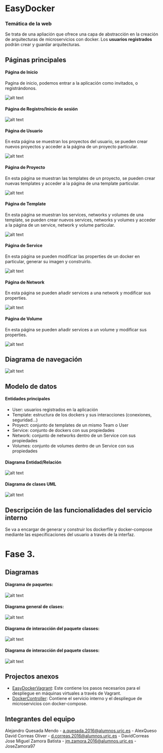 # EasyDocker
### Temática de la web
Se trata de una apliación que ofrece una capa de abstracción en la creación de arquitecturas de microservicios con 
docker. Los **usuarios registrados** podrán crear y guardar arquitecturas.

## Páginas principales
#### Página de Inicio
Pagina de inicio, podemos entrar a la aplicación como invitados, o registrándonos.

![alt text](/src/main/resources/static/PNG/paginaDeInicio.PNG "Página de Inicio")
#### Página de Registro/Inicio de sesión
![alt text](/src/main/resources/static/PNG/paginaDeRegistro.PNG "Página de Registro/Inicio de sesión")
#### Página de Usuario
En esta página se muestran los proyectos del usuario, se pueden crear nuevos proyectos y acceder a la página de un 
proyecto particular.

![alt text](/src/main/resources/static/PNG/paginaDeUsuario.PNG "Página de Usuario")
#### Página de Proyecto
En esta página se muestran las templates de un proyecto, se pueden crear nuevas templates y acceder a la página de una 
template particular.

![alt text](/src/main/resources/static/PNG/paginaDeProyecto.PNG "Página de Proyecto")
#### Página de Template
En esta página se muestran los services, networks y volumes de una template, se pueden crear nuevos services, networks y
volumes y acceder a la página de un service, network y volume particular.

![alt text](/src/main/resources/static/PNG/paginaDeTemplate.PNG "Página de Template")
#### Página de Service
En esta página se pueden modificar las properties de un docker en particular, generar su imagen y construirlo.

![alt text](/src/main/resources/static/PNG/paginaDeService.PNG "Página de Service")
#### Página de Network
En esta página se pueden añadir services a una network y modificar sus properties.

![alt text](/src/main/resources/static/PNG/paginaDeNetwork.PNG "Página de Network")
#### Página de Volume
En esta página se pueden añadir services a un volume y modificar sus properties.

![alt text](/src/main/resources/static/PNG/paginaDeVolume.PNG "Página de Volume")

## Diagrama de navegación
![alt text](src/main/resources/static/PNG/diagramaNavegacion.png "Diagrama de navegación")

## Modelo de datos
#### Entidades principales
- User: usuarios registrados en la aplicación  
- Template: estructura de los dockers y sus interacciones (conexiones, seguridad...)
- Proyect: conjunto de templates de un mismo Team o User
- Service: conjunto de dockers con sus propiedades
- Network: conjunto de networks dentro de un Service con sus propiedades
- Volumes: conjunto de volumes dentro de un Service con sus propiedades
#### Diagrama Entidad/Relación
![alt text](/src/main/resources/static/PNG/diagramaER.png "Diagrama ER")
#### Diagrama de clases UML
![alt text](/src/main/resources/static/PNG/diagramaClasesUML.png "Diagrama clases UML")

## Descripción de las funcionalidades del servicio interno
Se va a encargar de generar y construir los dockerfile y docker-compose mediante las especificaciones del usuario a 
través de la interfaz.

# Fase 3.

## Diagramas
#### Diagrama de paquetes:
![alt text](/src/main/resources/static/PNG/diagramaPackages.png "Diagrama de paquetes")
#### Diagrama general de clases:
![alt text](/src/main/resources/static/PNG/diagramaFull.png "Diagrama general de clases")
#### Diagrama de interacción del paquete classes:
![alt text](/src/main/resources/static/PNG/diagramaPackage_classes.png "Diagrama del paquete classes")
#### Diagrama de interacción del paquete classes:
![alt text](/src/main/resources/static/PNG/diagramaPackage_rabbit.png "Diagrama del paquete rabbit")

## Projectos anexos
- [EasyDockerVagrant](https://github.com/JoseZamora97/EasyDockerVagrant): Este contiene los pasos necesarios para el despliegue en máquinas virtuales a través de Vagrant.
- [DockerController](https://github.com/DavidCorreas/DockerController): Contiene el servicio interno y el despliegue de microservicios con docker-compose.

## Integrantes del equipo
Alejandro Quesada Mendo - a.quesada.2016@alumnos.urjc.es - AlexQueso   
David Correas Oliver - d.correas.2016@alumnos.urjc.es - DavidCorreas  
Jose Miguel Zamora Batista - jm.zamora.2016@alumnos.urjc.es - JoseZamora97  

